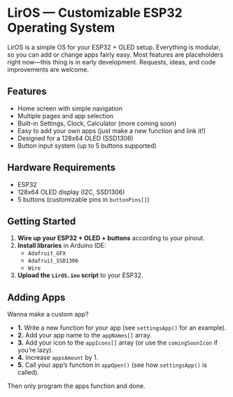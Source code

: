 # LirOS — Customizable ESP32 Operating System

LirOS is a simple OS for your ESP32 + OLED setup. Everything is modular, so you can add or change apps fairly easy. Most features are placeholders right now—this thing is in early development. Requests, ideas, and code improvements are welcome.

## Features

- Home screen with simple navigation  
- Multiple pages and app selection  
- Built-in Settings, Clock, Calculator (more coming soon)  
- Easy to add your own apps (just make a new function and link it!)  
- Designed for a 128x64 OLED (SSD1306)  
- Button input system (up to 5 buttons supported)

## Hardware Requirements

- ESP32
- 128x64 OLED display (I2C, SSD1306)  
- 5 buttons (customizable pins in `buttonPins[]`)

## Getting Started

1. **Wire up your ESP32 + OLED + buttons** according to your pinout.
2. **Install libraries** in Arduino IDE:
   - `Adafruit_GFX`
   - `Adafruit_SSD1306`
   - `Wire`
3. **Upload the `LirOS.ino` script** to your ESP32.

## Adding Apps

Wanna make a custom app?  
- **1.** Write a new function for your app (see `settingsApp()` for an example).
- **2.** Add your app name to the `appNames[]` array.
- **3.** Add your icon to the `appIcons[]` array (or use the `comingSoonIcon` if you’re lazy).
- **4.** Increase `appsAmount` by 1.
- **5.** Call your app’s function in `appOpen()` (see how `settingsApp()` is called).

Then only program the apps function and done.
